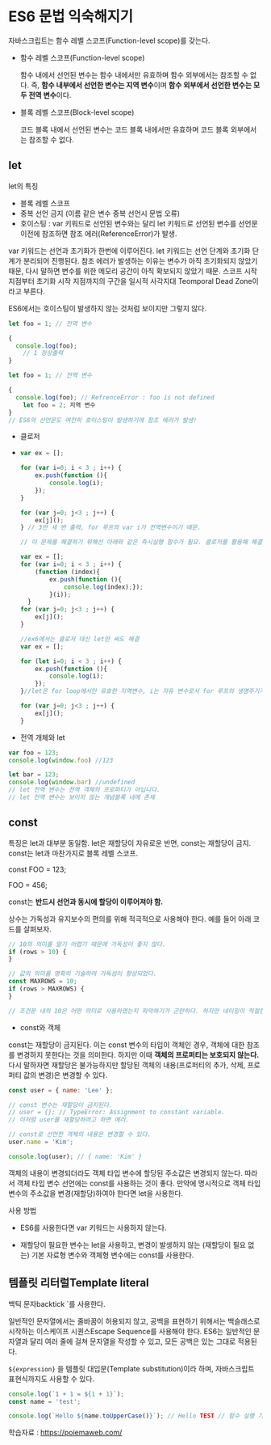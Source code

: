 # ES6 문법 익숙해지기

자바스크립트는 함수 레벨 스코프(Function-level scope)를 갖는다.

- 함수 레벨 스코프(Function-level scope)

  함수 내에서 선언된 변수는 함수 내에서만 유효하며 함수 외부에서는 참조할 수 없다. 즉, **함수 내부에서 선언한 변수는 지역 변수**이며 **함수 외부에서 선언한 변수는 모두 전역 변수**이다.

- 블록 레벨 스코프(Block-level scope)

  코드 블록 내에서 선언된 변수는 코드 블록 내에서만 유효하며 코드 블록 외부에서는 참조할 수 없다.



## let

let의 특징

- 블록 레벨 스코프
- 중복 선언 금지 (이름 같은 변수 중복 선언시 문법 오류)
- 호이스팅 : var 키워드로 선언된 변수와는 달리 let 키워드로 선언된 변수를 선언문 이전에 참조하면 참조 에러(ReferenceError)가 발생.

var 키워드는 선언과 초기화가 한번에 이루어진다. let 키워드는 선언 단계와 초기화 단계가 분리되어 진행된다. 참조 에러가 발생하는 이유는 변수가 아직 초기화되지 않았기 때문, 다시 말하면 변수를 위한 메모리 공간이 아직 확보되지 않았기 때문. 스코프 시작 지점부터 초기화 시작 지점까지의 구간을 일시적 사각지대 Teomporal Dead Zone이라고 부른다. 

ES6에서는 호이스팅이 발생하지 않는 것처럼 보이지만 그렇지 않다.

```javascript
let foo = 1; // 전역 변수

{
  console.log(foo); 
    // 1 정상출력 
}

let foo = 1; // 전역 변수

{
  console.log(foo); // RefrenceError : foo is not defined
    let foo = 2; 지역 변수
}
// ES6의 선언문도 여전히 호이스팅이 발생하기에 참조 에러가 발생! 

```

- 클로저

- ```javascript
  var ex = [];
  
  for (var i=0; i < 3 ; i++) {
      ex.push(function (){
          console.log(i);
      });
  }
  
  for (var j=0; j<3 ; j++) {
      ex[j]();
  } // 3만 세 번 출력, for 루프의 var i가 전역변수이기 때문. 
  
  // 이 문제를 해결하기 위해선 아래와 같은 즉시실행 함수가 필요. 클로저를 활용해 해결.
  
  var ex = [];
  for (var i=0; i < 3 ; i++) {
      (function (index){
          ex.push(function (){
              console.log(index);});
          }(i));
  	}
  for (var j=0; j<3 ; j++) {
      ex[j]();
  } 
  
  //ex6에서는 클로저 대신 let만 써도 해결
  var ex = [];
  
  for (let i=0; i < 3 ; i++) {
      ex.push(function (){
          console.log(i);
      });
  }//let은 for loop에서만 유효한 지역변수, i는 자유 변수로서 for 루프의 생명주기가 종료되어도 변수 i를 참조하는 함수가 존재하는 한 계속 유지.
  
  for (var j=0; j<3 ; j++) {
      ex[j]();
  }
  ```

- 전역 개체와 let

```javascript
var foo = 123;
console.log(window.foo) //123

let bar = 123;
console.log(window.bar) //undefined
// let 전역 변수는 전역 객체의 프로퍼티가 아닙니다.
// let 전역 변수는 보이지 않는 개념블록 내에 존재
```

## const

특징은 let과 대부분 동일함. let은 재할당이 자유로운 반면, const는 재할당이 금지. const는 let과 마찬가지로 블록 레벨 스코프. 

const FOO = 123;

FOO = 456; 

const는 **반드시 선언과 동시에 할당이 이루어져야 함.**



상수는 가독성과 유지보수의 편의를 위해 적극적으로 사용해야 한다. 예를 들어 아래 코드를 살펴보자.

```javascript
// 10의 의미를 알기 어렵기 때문에 가독성이 좋지 않다.
if (rows > 10) {
}

// 값의 의미를 명확히 기술하여 가독성이 향상되었다.
const MAXROWS = 10;
if (rows > MAXROWS) {
}

// 조건문 내의 10은 어떤 의미로 사용하였는지 파악하기가 곤란하다. 하지만 네이밍이 적절한 상수로 선언하면 가독성과 유지보수성이 대폭 향상된다.
```



- const와 객체

const는 재할당이 금지된다. 이는 const 변수의 타입이 객체인 경우, 객체에 대한 참조를 변경하지 못한다는 것을 의미한다. 하지만 이때 **객체의 프로퍼티는 보호되지 않는다.** 다시 말하자면 재할당은 불가능하지만 할당된 객체의 내용(프로퍼티의 추가, 삭제, 프로퍼티 값의 변경)은 변경할 수 있다.

```javascript
const user = { name: 'Lee' };

// const 변수는 재할당이 금지된다.
// user = {}; // TypeError: Assignment to constant variable.
// 이처럼 user를 재할당하려고 하면 에러.

// const로 선언한 객체의 내용은 변경할 수 있다.
user.name = 'Kim';

console.log(user); // { name: 'Kim' }


```

객체의 내용이 변경되더라도 객체 타입 변수에 할당된 주소값은 변경되지 않는다. 따라서 객체 타입 변수 선언에는 const를 사용하는 것이 좋다. 만약에 명시적으로 객체 타입 변수의 주소값을 변경(재할당)하여야 한다면 let을 사용한다.

사용 방법

- ES6를 사용한다면 var 키워드는 사용하지 않는다.

- 재할당이 필요한 변수는 let을 사용하고, 변경이 발생하지 않는 (재할당이 필요 없는) 기본 자료형 변수와 객체형 변수에는 const를 사용한다.



## 템플릿 리터럴Template literal 

백틱 문자backtick `를 사용한다.

일반적인 문자열에서는 줄바꿈이 허용되지 않고, 공백을 표현하기 위해서는 백슬래스로 시작하는 이스케이프 시퀀스Escape Sequence를 사용해야 한다. ES6는 일반적인 문자열과 달리 여러 줄에 걸쳐 문자열을 작성할 수 있고, 모든 공백은 있는 그대로 적용된다.

```${expression}``` 을 템플릿 대입문(Template substitution)이라 하며, 자바스크립트 표현식까지도 사용할 수 있다.

```javascript
console.log(`1 + 1 = ${1 + 1}`);
const name = 'test';

console.log(`Hello ${name.toUpperCase()}`); // Hello TEST // 함수 실행 가능.
```



학습자료 : https://poiemaweb.com/